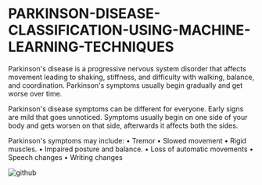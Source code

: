 # PARKINSON-DISEASE-CLASSIFICATION-USING-MACHINE-LEARNING-TECHNIQUES

Parkinson's disease is a progressive nervous system disorder that affects movement leading to shaking, stiffness, and difficulty with walking, balance, and coordination. Parkinson's symptoms usually begin gradually and get worse over time.

Parkinson's disease symptoms can be different for everyone. Early signs are mild that goes unnoticed. Symptoms usually begin on one side of your body and gets worsen on that side, afterwards it affects both the sides.

Parkinson's symptoms may include:
• Tremor
• Slowed movement
• Rigid muscles.
• Impaired posture and balance.
• Loss of automatic movements
• Speech changes
• Writing changes

![github](https://user-images.githubusercontent.com/99650506/202848383-2f8ffebd-4f7d-41ea-a25c-847d70b3a16d.png)
